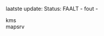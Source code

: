 laatste update: 
Status: FAALT - fout - 
<div class="service Y">kms</div><div class="service R">mapsrv</div>